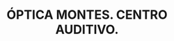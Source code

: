 ---
title: "ÓPTICA MONTES. CENTRO AUDITIVO."
url: /madrid/optica-montes-centro-auditivo/
shop: Optiker
---